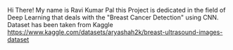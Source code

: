 Hi There! My name is Ravi Kumar Pal this Project is dedicated in the field of Deep Learning that deals with the "Breast Cancer Detection" using CNN.
Dataset has been taken from Kaggle https://www.kaggle.com/datasets/aryashah2k/breast-ultrasound-images-dataset
